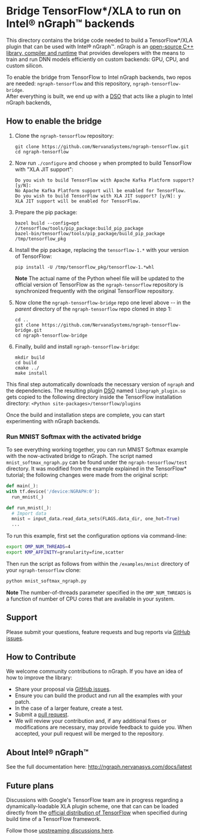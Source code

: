 # Bridge TensorFlow*/XLA to run on Intel® nGraph™ backends

This directory contains the bridge code needed to build a TensorFlow*/XLA 
plugin that can be used with Intel® nGraph™. nGraph is an [open-source C++ library, compiler and runtime] 
that provides developers with the means to train and run DNN models 
efficiently on custom backends: GPU, CPU, and custom silicon.


To enable the bridge from TensorFlow to Intel nGraph backends, two repos are 
needed: `ngraph-tensorflow` and this repository, `ngraph-tensorflow-bridge`.  
After everything is built, we end up with a [DSO] that acts like a plugin to 
Intel nGraph backends, 

## How to enable the bridge


1. Clone the `ngraph-tensorflow` repository:

    ```
    git clone https://github.com/NervanaSystems/ngraph-tensorflow.git
    cd ngraph-tensorflow
    ```

2. Now run `./configure` and choose `y` when prompted to build TensorFlow with 
   "XLA JIT support":

    ```
    Do you wish to build TensorFlow with Apache Kafka Platform support? [y/N]: 
    No Apache Kafka Platform support will be enabled for TensorFlow.
    Do you wish to build TensorFlow with XLA JIT support? [y/N]: y
    XLA JIT support will be enabled for TensorFlow.
    ``` 

3. Prepare the pip package:

    ```
    bazel build --config=opt //tensorflow/tools/pip_package:build_pip_package
    bazel-bin/tensorflow/tools/pip_package/build_pip_package /tmp/tensorflow_pkg
    ```

4. Install the pip package, replacing the `tensorflow-1.*` with your 
   version of TensorFlow:

    ```
    pip install -U /tmp/tensorflow_pkg/tensorflow-1.*whl
    ```
   
    **Note** The actual name of the Python wheel file will be updated to the 
    official version of TensorFlow as the `ngraph-tensorflow` repository is 
    synchronized frequently with the original TensorFlow repository.

5. Now clone the `ngraph-tensorflow-bridge` repo one level above -- in the 
  *parent* directory of the `ngraph-tensorflow` repo cloned in step 1:

    ```
    cd ..
    git clone https://github.com/NervanaSystems/ngraph-tensorflow-bridge.git
    cd ngraph-tensorflow-bridge
    ```

6. Finally, build and install `ngraph-tensorflow-bridge`:

    ```
    mkdir build
    cd build
    cmake ../
    make install
    ```
   
This final step automatically downloads the necessary version of `ngraph` and 
the dependencies. The resulting plugin [DSO] named `libngraph_plugin.so` gets 
copied to the following directory inside the TensorFlow installation directory: 
`<Python site-packages>/tensorflow/plugins`

Once the build and installation steps are complete, you can start experimenting 
with nGraph backends. 


### Run MNIST Softmax with the activated bridge 

To see everything working together, you can run MNIST Softmax example with the 
now-activated bridge to nGraph. The script named `mnist_softmax_ngraph.py` 
can be found under the `ngraph-tensorflow/test` directory. It was modified from 
the example explained in the TensorFlow* tutorial; the following changes were 
made from the original script: 


```python
def main(_):
with tf.device('/device:NGRAPH:0'):
  run_mnist(_)

def run_mnist(_):
  # Import data
  mnist = input_data.read_data_sets(FLAGS.data_dir, one_hot=True)
  ...
```

To run this example, first set the configuration options via command-line:

```bash
export OMP_NUM_THREADS=4
export KMP_AFFINITY=granularity=fine,scatter
```

Then run the script as follows from within the `/examples/mnist` directory of 
your `ngraph-tensorflow` clone:

```bash
python mnist_softmax_ngraph.py
```

**Note** The number-of-threads parameter specified in the `OMP_NUM_THREADS` is 
a function of number of CPU cores that are available in your system. 

## Support

Please submit your questions, feature requests and bug reports via [GitHub issues].

## How to Contribute

We welcome community contributions to nGraph. If you have an idea of how
to improve the library:

* Share your proposal via [GitHub issues].
* Ensure you can build the product and run all the examples with your patch.
* In the case of a larger feature, create a test.
* Submit a [pull request].
* We will review your contribution and, if any additional fixes or
  modifications are necessary, may provide feedback to guide you. When
  accepted, your pull request will be merged to the repository.

## About Intel® nGraph™

See the full documentation here:  http://ngraph.nervanasys.com/docs/latest

## Future plans

Discussions with Google's TensorFlow team are in progress regarding a 
dynamically-loadable XLA plugin scheme, one that can can be loaded 
directly from the [official distribution of TensorFlow] when specified
during build time of a TensorFlow framework.    

Follow those [upstreaming discussions here].


[ngraph-tensorflow]:https://github.com/NervanaSystems/ngraph-tensorflow.git
[building a modified version of TensorFlow]:http://ngraph.nervanasys.com/docs/latest/framework-integration-guides.html#tensorflow 
[official distribution of TensorFlow]:https://github.com/tensorflow/tensorflow.git
[upstreaming discussions here]: https://groups.google.com/d/topic/xla-dev/LZdKcq7goko/discussion
[open-source C++ library, compiler and runtime]: http://ngraph.nervanasys.com/docs/latest/
[DSO]:http://csweb.cs.wfu.edu/~torgerse/Kokua/More_SGI/007-2360-010/sgi_html/ch03.html
[Github issues]: https://github.com/NervanaSystems/ngraph/issues
[pull request]: https://github.com/NervanaSystems/ngraph/pulls
[how to import]: http://ngraph.nervanasys.com/docs/latest/howto/import.html
[ngraph-ecosystem]: doc/sphinx/source/graphics/ngraph-ecosystem.png "nGraph Ecosystem"
